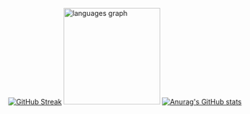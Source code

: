 [![GitHub Streak](https://streak-stats.demolab.com/?user=Farrel44)](https://git.io/streak-stats)
<img src="https://github-readme-stats.vercel.app/api/top-langs?username=Farrel44&locale=en&hide_title=false&layout=compact&card_width=330&langs_count=5&theme=dracula&hide_border=false&order=2" height="195" alt="languages graph"  />
[![Anurag's GitHub stats](https://github-readme-stats.vercel.app/api?username=Farrel44&hide=prs,stars&show_icons=true&theme=darcula)](https://github.com/anuraghazra/github-readme-stats)
